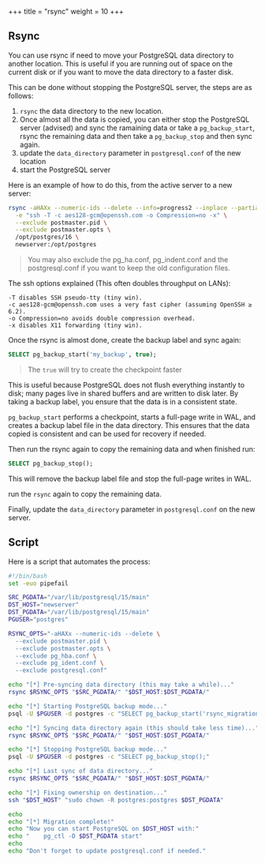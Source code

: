 +++
title = "rsync"
weight = 10
+++

## Rsync

You can use rsync if need to move your PostgreSQL data directory to another
location. This is useful if you are running out of space on the current disk or
if you want to move the data directory to a faster disk.

This can be done without stopping the PostgreSQL server, the steps are as
follows:

1. `rsync` the data directory to the new location.
2. Once almost all the data is copied, you can either stop the PostgreSQL server (advised) and sync the ramaining data or take a `pg_backup_start`,  rsync the remaining data and then take a `pg_backup_stop` and then sync again.
3. update the `data_directory` parameter in `postgresql.conf` of the new location
4. start the PostgreSQL server

Here is an example of how to do this, from the active server to a new server:

```bash
rsync -aHAXx --numeric-ids --delete --info=progress2 --inplace --partial \
  -e "ssh -T -c aes128-gcm@openssh.com -o Compression=no -x" \
  --exclude postmaster.pid \
  --exclude postmaster.opts \
  /opt/postgres/16 \
  newserver:/opt/postgres
 ```
> You may also exclude the pg_ha.conf, pg_indent.conf and the postgresql.conf if you want to keep the old configuration files.

The ssh options explained (This often doubles throughput on LANs):

    -T disables SSH pseudo-tty (tiny win).
    -c aes128-gcm@openssh.com uses a very fast cipher (assuming OpenSSH ≥ 6.2).
    -o Compression=no avoids double compression overhead.
    -x disables X11 forwarding (tiny win).


Once the rsync is almost done, create the backup label and sync again:

```sql
SELECT pg_backup_start('my_backup', true);
```
> The `true` will try to create the checkpoint faster

This is useful because PostgreSQL does not flush everything instantly to disk; many pages live in shared buffers and are written to disk later. By taking a backup label, you ensure that the data is in a consistent state.

`pg_backup_start` performs a checkpoint, starts a full-page write in WAL, and creates a backup label file in the data directory. This ensures that the data copied is consistent and can be used for recovery if needed.

Then run the rsync again to copy the remaining data and when finished run:

```sql
SELECT pg_backup_stop();
```

This will remove the backup label file and stop the full-page writes in WAL.

run the `rsync` again to copy the remaining data.


Finally, update the `data_directory` parameter in `postgresql.conf` on the new server.


## Script

Here is a script that automates the process:

```bash
#!/bin/bash
set -euo pipefail

SRC_PGDATA="/var/lib/postgresql/15/main"
DST_HOST="newserver"
DST_PGDATA="/var/lib/postgresql/15/main"
PGUSER="postgres"

RSYNC_OPTS="-aHAXx --numeric-ids --delete \
  --exclude postmaster.pid \
  --exclude postmaster.opts \
  --exclude pg_hba.conf \
  --exclude pg_ident.conf \
  --exclude postgresql.conf"

echo "[*] Pre-syncing data directory (this may take a while)..."
rsync $RSYNC_OPTS "$SRC_PGDATA/" "$DST_HOST:$DST_PGDATA/"

echo "[*] Starting PostgreSQL backup mode..."
psql -U $PGUSER -d postgres -c "SELECT pg_backup_start('rsync_migration', true);"

echo "[*] Syncing data directory again (this should take less time)..."
rsync $RSYNC_OPTS "$SRC_PGDATA/" "$DST_HOST:$DST_PGDATA/"

echo "[*] Stopping PostgreSQL backup mode..."
psql -U $PGUSER -d postgres -c "SELECT pg_backup_stop();"

echo "[*] Last sync of data directory..."
rsync $RSYNC_OPTS "$SRC_PGDATA/" "$DST_HOST:$DST_PGDATA/"

echo "[*] Fixing ownership on destination..."
ssh "$DST_HOST" "sudo chown -R postgres:postgres $DST_PGDATA"

echo
echo "[*] Migration complete!"
echo "Now you can start PostgreSQL on $DST_HOST with:"
echo "    pg_ctl -D $DST_PGDATA start"
echo
echo "Don't forget to update postgresql.conf if needed."
```
